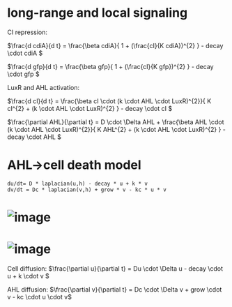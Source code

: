 
# long-range and local signaling
CI repression:

$\frac{d cdiA}{d t} = \frac{\beta cdiA}{ 1 + (\frac{cI}{K cdiA})^{2} } - decay \cdot cdiA $

$\frac{d gfp}{d t} = \frac{\beta gfp}{ 1 + (\frac{cI}{K gfp})^{2} } - decay \cdot gfp $

LuxR and AHL activation:


$\frac{d cI}{d t} = \frac{\beta cI \cdot (k \cdot AHL \cdot LuxR)^{2}}{ K cI^{2} + (k \cdot AHL \cdot LuxR)^{2} } - decay \cdot cI $

$\frac{\partial AHL}{\partial t} = D \cdot \Delta AHL + \frac{\beta AHL \cdot (k \cdot AHL \cdot LuxR)^{2}}{ K AHL^{2} + (k \cdot AHL \cdot LuxR)^{2} } - decay \cdot AHL $



# AHL→cell death model

    du/dt= D * laplacian(u,h) - decay * u + k * v
    dv/dt = Dc * laplacian(v,h) + grow * v - kc * u * v
# ![image](https://github.com/antimatter2020/patterama/assets/68374440/2f16ab6b-bdff-4a10-baa9-3a1bfc5c70c8)
# ![image](https://github.com/antimatter2020/patterama/assets/68374440/c3006a15-cbd1-41e4-9b87-2feb3275a8cd)
    

Cell diffusion:
$\frac{\partial u}{\partial t} = Du \cdot \Delta u - decay \cdot u + k \cdot v $

AHL diffusion:
$\frac{\partial v}{\partial t} = Dc \cdot \Delta v + grow \cdot v - kc \cdot u \cdot v$

